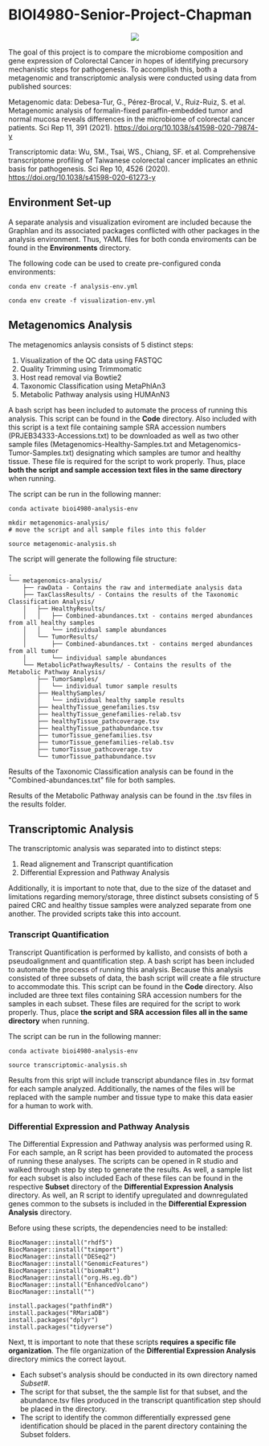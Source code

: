# BIOI4980-Senior-Project-Chapman

<p align="center">
  <img style="background-color: rgb(300, 300, 300);" src="https://github.com/rchapman2022/BIOI4980-Senior-Project-Chapman/BIOI4980-Workflow.png">
</p>

The goal of this project is to compare the microbiome composition and gene expression of Colorectal Cancer in hopes of identifying precursory mechanistic steps for pathogenesis. To accomplish this, both a metagenomic and transcriptomic analysis were conducted using data from published sources:

Metagenomic data: 
    Debesa-Tur, G., Pérez-Brocal, V., Ruiz-Ruiz, S. et al. Metagenomic analysis of formalin-fixed paraffin-embedded tumor and normal mucosa reveals differences in the microbiome of colorectal cancer patients. Sci Rep 11, 391 (2021). https://doi.org/10.1038/s41598-020-79874-y

Transcriptomic data:
    Wu, SM., Tsai, WS., Chiang, SF. et al. Comprehensive transcriptome profiling of Taiwanese colorectal cancer implicates an ethnic basis for pathogenesis. Sci Rep 10, 4526 (2020). https://doi.org/10.1038/s41598-020-61273-y


## Environment Set-up

A separate analysis and visualization eviroment are included because the Graphlan and its associated packages conflicted with other packages in the analysis environment. Thus, YAML files for both conda enviroments can be found in the **Environments** directory.

The following code can be used to create pre-configured conda environments:

```
conda env create -f analysis-env.yml

conda env create -f visualization-env.yml
```

## Metagenomics Analysis

The metagenomics anlaysis consists of 5 distinct steps:
1. Visualization of the QC data using FASTQC
2. Quality Trimming using Trimmomatic
3. Host read removal via Bowtie2
4. Taxonomic Classification using MetaPhlAn3
5. Metabolic Pathway analysis using HUMAnN3

A bash script has been included to automate the process of running this analysis. This script can be found in the **Code** directory. Also included with this script is a text file containing sample SRA accession numbers (PRJEB34333-Accessions.txt) to be downloaded as well as two other sample files (Metagenomics-Healthy-Samples.txt and Metagenomics-Tumor-Samples.txt) designating which samples are tumor and healthy tissue. These file is required for the script to work properly. Thus, place **both the script and sample accession text files in the same directory** when running.

The script can be run in the following manner:
```
conda activate bioi4980-analysis-env

mkdir metagenomics-analysis/
# move the script and all sample files into this folder

source metagenomic-analysis.sh
```

The script will generate the following file structure:
```
.
└── metagenomics-analysis/
    ├── rawData - Contains the raw and intermediate analysis data
    ├── TaxClassResults/ - Contains the results of the Taxonomic Classification Analysis/
    │   ├── HealthyResults/
    │   │   ├── Combined-abundances.txt - contains merged abundances from all healthy samples
    │   │   └── individual sample abundances
    │   └── TumorResults/
    │       ├── Combined-abundances.txt - contains merged abundances from all tumor
    │       └── individual sample abundances
    └── MetabolicPathwayResults/ - Contains the results of the Metabolic Pathway Analysis/
        ├── TumorSamples/
        │   └── individual tumor sample results
        ├── HealthySamples/
        │   └── individual healthy sample results
        ├── healthyTissue_genefamilies.tsv
        ├── healthyTissue_genefamilies-relab.tsv
        ├── healthyTissue_pathcoverage.tsv
        ├── healthyTissue_pathabundance.tsv
        ├── tumorTissue_genefamilies.tsv
        ├── tumorTissue_genefamilies-relab.tsv
        ├── tumorTissue_pathcoverage.tsv
        └── tumorTissue_pathabundance.tsv
```

Results of the Taxonomic Classification analysis can be found in the "Combined-abundances.txt" file for both samples.

Results of the Metabolic Pathway analysis can be found in the .tsv files in the results folder.


## Transcriptomic Analysis

The transcriptomic analysis was separated into to distinct steps:
1. Read alignement and Transcript quantification
2. Differential Expression and Pathway Analysis

Additionally, it is important to note that, due to the size of the dataset and limitations regarding memory/storage, three distinct subsets consisting of 5 paired CRC and healthy tissue samples were analyzed separate from one another. The provided scripts take this into account.

### Transcript Quantification

Transcript Quantification is performed by kallisto, and consists of both a pseudoalignment and quantification step. A bash script has been included to automate the process of running this analysis. Because this analysis consisted of three subsets of data, the bash script will create a file structure to accommodate this. This script can be found in the **Code** directory. Also included are three text files containing SRA accession numbers for the samples in each subset. These files are required for the script to work properly. Thus, place **the script and SRA accession files all in the same directory** when running.

The script can be run in the following manner:
```
conda activate bioi4980-analysis-env

source transcriptomic-analysis.sh
```

Results from this sript will include transcript abundance files in .tsv format for each sample analyzed. Additionally, the names of the files will be replaced with the sample number and tissue type to make this data easier for a human to work with.

### Differential Expression and Pathway Analysis

The Differential Expression and Pathway analysis was performed using R. For each sample, an R script has been provided to automated the process of running these analyses. The scripts can be opened in R studio and walked through step by step to generate the results. As well, a sample list for each subset is also included Each of these files can be found in the respective **Subset** directory of the **Differential Expression Analysis** directory. As well, an R script to identify upregulated and downregulated genes common to the subsets is included in the **Differential Expression Analysis** directory. 

Before using these scripts, the dependencies need to be installed:
```
BiocManager::install("rhdf5")
BiocManager::install("tximport")
BiocManager::install("DESeq2")
BiocManager::install("GenomicFeatures")
BiocManager::install("biomaRt")
BiocManager::install("org.Hs.eg.db")
BiocManager::install("EnhancedVolcano")
BiocManager::install("")

install.packages("pathfindR")
install.packages("RMariaDB")
install.packages("dplyr")
install.packages("tidyverse")
```

Next, tt is important to note that these scripts **requires a specific file organization**. The file organization of the **Differential Expression Analysis** directory mimics the correct layout. 
- Each subset's analysis should be conducted in its own directory named *Subset#*. 
- The script for that subset, the the sample list for that subset, and the abundance.tsv files produced in the transcript quantification step should be placed in the directory. 
- The script to identify the common differentially expressed gene identification should be placed in the parent directory containing the Subset folders.

